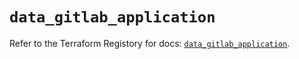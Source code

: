# `data_gitlab_application`

Refer to the Terraform Registory for docs: [`data_gitlab_application`](https://registry.terraform.io/providers/gitlabhq/gitlab/16.6.0/docs/data-sources/application).
